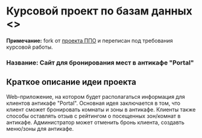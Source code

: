 # Курсовой проект по базам данных <<Portal>> 

**Примечание:** fork от [проекта ППО](https://github.com/Mansurow/bmstu-iu7-6sem-PPO) и переписан под требования курсовой работы.

### Название: **Сайт для бронирования мест в антикафе "Portal"**

## **Краткое описание идеи проекта**

Web-приложение, на котором будет располагаться информация для клиентов антикафе "Portal". 
Основная идея заключается в том, что клиент сможет бронировать комнаты и зоны в антикафе. Клиенты также способы оставлять отзыв с рейтингом о посещенных зон/комнат в антикафе. Администратор может отменить бронь клиента, создавть меню/зоны для антикафе.

